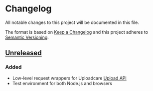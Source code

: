 # Changelog

All notable changes to this project will be documented in this file.

The format is based on [Keep a Changelog](http://keepachangelog.com/en/1.0.0/)
and this project adheres to [Semantic Versioning](http://semver.org/spec/v2.0.0.html).

## [Unreleased]

### Added

* Low-level request wrappers for Uploadcare [Upload API][upload-api]
* Test environment for both Node.js and browsers

[upload-api]: https://uploadcare.com/docs/api_reference/upload/
[Unreleased]: https://github.com/uploadcare/uploadcare-js-upload-api/tree/master
